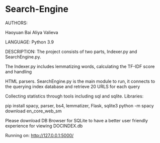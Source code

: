 # Search-Engine

AUTHORS:

Haoyuan Bai
Aliya Valieva


LANGUAGE: Python 3.9

DESCRIPTION:
The project consists of two parts, Indexer.py and SearchEngine.py.

The Indexer.py includes lemmatizing words, calculating the TF-IDF score and handling

HTML parsers. SearchEngine.py is the main module to run, it connects to the querying index database and retrieve 20 URLS for each query

Collecting statistics through tools including sql and sqlite. Libraries:

pip install spacy, parser, bs4, lemmatizer, Flask, sqlite3 python -m spacy download en_core_web_sm

Please download DB Browser for SQLite to have a better user friendly experience for viewing DOCINDEX.db

Running on: http://127.0.0.1:5000/
